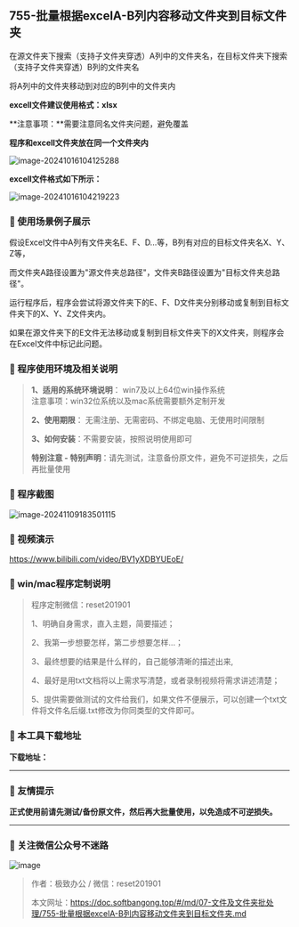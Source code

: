 ## 755-批量根据excelA-B列内容移动文件夹到目标文件夹

在源文件夹下搜索（支持子文件夹穿透）A列中的文件夹名，在目标文件夹下搜索（支持子文件夹穿透）B列的文件夹名

将A列中的文件夹移动到对应的B列中的文件夹内



**excell文件建议使用格式：xlsx**

**注意事项：**需要注意同名文件夹问题，避免覆盖



**程序和excell文件夹放在同一个文件夹内**

![image-20241016104125288](https://s2.loli.net/2024/10/16/spbVDYao3CQdk1O.png)

**excell文件格式如下所示：**

![image-20241016104219223](https://s2.loli.net/2024/10/16/oRjqh869trsP3Lg.png)

### 📑 使用场景例子展示

假设Excel文件中A列有文件夹名E、F、D...等，B列有对应的目标文件夹名X、Y、Z等，

而文件夹A路径设置为"源文件夹总路径"，文件夹B路径设置为"目标文件夹总路径"。

运行程序后，程序会尝试将源文件夹下的E、F、D文件夹分别移动或复制到目标文件夹下的X、Y、Z文件夹内。



如果在源文件夹下的E文件无法移动或复制到目标文件夹下的X文件夹，则程序会在Excel文件中标记此问题。

### 📑 程序使用环境及相关说明

> **1、适用的系统环境说明**： win7及以上64位win操作系统  
> 注意事项：win32位系统以及mac系统需要额外定制开发  
>
> **2、使用期限**： 无需注册、无需密码、不绑定电脑、无使用时间限制  
>
> **3、如何安装**：不需要安装，按照说明使用即可  
>
> **特别注意 - 特别声明**：请先测试，注意备份原文件，避免不可逆损失，之后再批量使用

### 📑 程序截图

![image-20241109183501115](https://s2.loli.net/2024/11/09/MVvtIozW6CJsOr2.png)

### 📑 视频演示

https://www.bilibili.com/video/BV1yXDBYUEoE/

### 📑 win/mac程序定制说明

> 程序定制微信：reset201901  
>
> 1、明确自身需求，直入主题，简要描述；
>
> 2、我第一步想要怎样，第二步想要怎样...； 
>
> 3、最终想要的结果是什么样的，自己能够清晰的描述出来,  
>
> 4、最好是用txt文档将以上需求写清楚，或者录制视频将需求讲述清楚；  
>
> 5、提供需要做测试的文件给我们，如果文件不便展示，可以创建一个txt文件将文件名后缀.txt修改为你同类型的文件即可。  

### 📑 本工具下载地址

**下载地址：**

------

### 📑 友情提示

**正式使用前请先测试/备份原文件，然后再大批量使用，以免造成不可逆损失。**

------

### 📑 关注微信公众号不迷路

![image](https://s2.loli.net/2024/11/02/tK9T7jxLcuv5rUk.png)

> 作者：极致办公  /  微信：reset201901
>
> 本文网址：https://doc.softbangong.top/#/md/07-文件及文件夹批处理/755-批量根据excelA-B列内容移动文件夹到目标文件夹.md